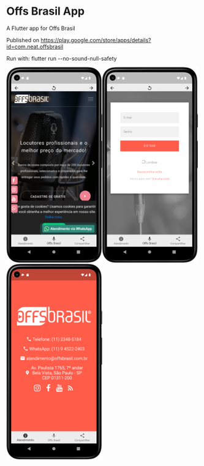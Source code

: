 # Offs Brasil App

A Flutter app for Offs Brasil

Published on https://play.google.com/store/apps/details?id=com.neat.offsbrasil

Run with: flutter run --no-sound-null-safety


<img src="screenshots/3.png" height='auto' width='250'/><img src="screenshots/1.png" height='auto' width='250'/><img src="screenshots/2.png" height='auto' width='250'/>
